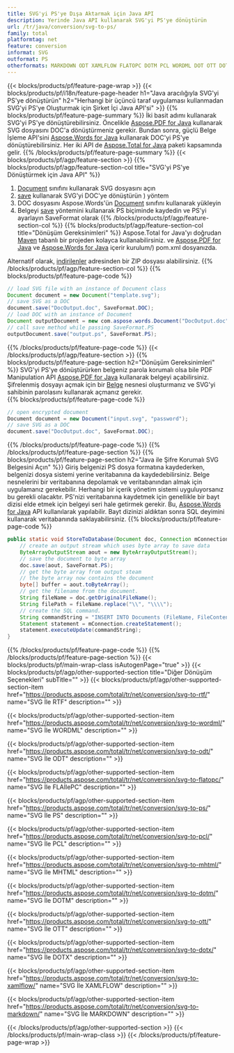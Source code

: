 ```yaml
---
title: SVG'yi PS'ye Dışa Aktarmak için Java API
description: Yerinde Java API kullanarak SVG'yi PS'ye dönüştürün
url: /tr/java/conversion/svg-to-ps/
family: total
platformtag: net
feature: conversion
informat: SVG
outformat: PS
otherformats: MARKDOWN ODT XAMLFLOW FLATOPC DOTM PCL WORDML DOT OTT DOTX PS RTF
---
```

{{< blocks/products/pf/feature-page-wrap >}}
{{< blocks/products/pf/i18n/feature-page-header h1="Java aracılığıyla SVG'yi PS'ye dönüştürün" h2="Herhangi bir üçüncü taraf uygulaması kullanmadan SVG'yi PS'ye Oluşturmak için Şirket İçi Java API'si" >}}
{{% blocks/products/pf/feature-page-summary %}}
İki basit adımı kullanarak SVG'yi PS'ye dönüştürebilirsiniz. Öncelikle [Aspose.PDF for Java](https://products.aspose.com/pdf/java/) kullanarak SVG dosyasını DOC'a dönüştürmeniz gerekir. Bundan sonra, güçlü Belge İşleme API'sini [Aspose.Words for Java](https://products.aspose.com/words/java/) kullanarak DOC'yi PS'ye dönüştürebilirsiniz. Her iki API de [Aspose.Total for Java](https://products.aspose.com/total/java/) paketi kapsamında gelir.
{{% /blocks/products/pf/feature-page-summary  %}}
{{< blocks/products/pf/agp/feature-section >}}
{{% blocks/products/pf/agp/feature-section-col title="SVG'yi PS'ye Dönüştürmek için Java API" %}}
1. [Document](https://apireference.aspose.com/pdf/java/com.aspose.pdf/Document) sınıfını kullanarak SVG dosyasını açın
2. [save](https://apireference.aspose.com/pdf/java/com.aspose.pdf/Document#save-java.lang.String-com.aspose.pdf.SaveOptions-) kullanarak SVG'yi DOC'ye dönüştürün ) yöntem
3. DOC dosyasını Aspose.Words'ün [Document](https://apireference.aspose.com/words/java/com.aspose.words/Document) sınıfını kullanarak yükleyin
4. Belgeyi [save](https://apireference.aspose.com/words/java/com.aspose.words/Document#save(java.lang.String,int)) yöntemini kullanarak PS biçiminde kaydedin ve PS'yi ayarlayın SaveFormat olarak
{{% /blocks/products/pf/agp/feature-section-col %}}
{{% blocks/products/pf/agp/feature-section-col title="Dönüşüm Gereksinimleri" %}}
Aspose.Total for Java'yı doğrudan [Maven](https://repository.aspose.com/webapp/#/artifacts/browse/tree/General/repo/com/aspose/aspose-total) tabanlı bir projeden kolayca kullanabilirsiniz. ve [Aspose.PDF for Java](https://docs.aspose.com/pdf/java/installation/) ve [Aspose.Words for Java](https://docs.aspose.com/words/java/) içerir kurulum/) pom.xml dosyanızda.

Alternatif olarak, [indirilenler](https://downloads.aspose.com/total/java) adresinden bir ZIP dosyası alabilirsiniz.
{{% /blocks/products/pf/agp/feature-section-col %}}
{{% blocks/products/pf/feature-page-code %}}

```java
// load SVG file with an instance of Document class
Document document = new Document("template.svg");
// save SVG as a DOC 
document.save("DocOutput.doc", SaveFormat.DOC); 
// load DOC with an instance of Document
Document outputDocument = new com.aspose.words.Document("DocOutput.doc");
// call save method while passing SaveFormat.PS
outputDocument.save("output.ps", SaveFormat.PS);   
```
{{% /blocks/products/pf/feature-page-code %}}
{{< /blocks/products/pf/agp/feature-section >}}
{{% blocks/products/pf/feature-page-section  h2="Dönüşüm Gereksinimleri" %}}
SVG'yi PS'ye dönüştürürken belgeniz parola korumalı olsa bile PDF Manipulation API [Aspose.PDF for Java](https://docs.aspose.com/pdf/java/installation/) kullanarak belgeyi açabilirsiniz. Şifrelenmiş dosyayı açmak için bir [Belge](https://apireference.aspose.com/pdf/java/com.aspose.pdf/Document) nesnesi oluşturmanız ve SVG'yi sahibinin parolasını kullanarak açmanız gerekir.  
{{% blocks/products/pf/feature-page-code %}}

```cs
// open encrypted document
Document document = new Document("input.svg", "password");
// save SVG as a DOC 
document.save("DocOutput.doc", SaveFormat.DOC);
```
{{% /blocks/products/pf/feature-page-code  %}}
{{% /blocks/products/pf/feature-page-section %}}
{{% blocks/products/pf/feature-page-section  h2="Java ile Şifre Korumalı SVG Belgesini Açın" %}}
Giriş belgenizi PS dosya formatına kaydederken, belgenizi dosya sistemi yerine veritabanına da kaydedebilirsiniz. Belge nesnelerini bir veritabanına depolamak ve veritabanından almak için uygulamanız gerekebilir. Herhangi bir içerik yönetim sistemi uyguluyorsanız bu gerekli olacaktır. PS'nizi veritabanına kaydetmek için genellikle bir bayt dizisi elde etmek için belgeyi seri hale getirmek gerekir. Bu, [Aspose.Words for Java](https://products.aspose.com/words/Java/) API kullanılarak yapılabilir. Bayt dizinizi aldıktan sonra SQL deyimini kullanarak veritabanında saklayabilirsiniz. 
{{% blocks/products/pf/feature-page-code %}}

```java
public static void StoreToDatabase(Document doc, Connection mConnection) throws Exception {
    // create an output stream which uses byte array to save data
    ByteArrayOutputStream aout = new ByteArrayOutputStream();
    // save the document to byte array
    doc.save(aout, SaveFormat.PS);
    // get the byte array from output steam
    // the byte array now contains the document
    byte[] buffer = aout.toByteArray();
    // get the filename from the document.
    String fileName = doc.getOriginalFileName();
    String filePath = fileName.replace("\\", "\\\\");
    // create the SQL command.
    String commandString = "INSERT INTO Documents (FileName, FileContent) VALUES('" + filePath + "', '" + buffer + "')";
    Statement statement = mConnection.createStatement();
    statement.executeUpdate(commandString);
}  
```
{{% /blocks/products/pf/feature-page-code  %}}
{{% /blocks/products/pf/feature-page-section %}}
{{< blocks/products/pf/main-wrap-class isAutogenPage="true" >}}
{{< blocks/products/pf/agp/other-supported-section title="Diğer Dönüşüm Seçenekleri" subTitle="" >}}
{{< blocks/products/pf/agp/other-supported-section-item href="https://products.aspose.com/total/tr/net/conversion/svg-to-rtf/" name="SVG İle RTF" description="" >}}

{{< blocks/products/pf/agp/other-supported-section-item href="https://products.aspose.com/total/tr/net/conversion/svg-to-wordml/" name="SVG İle WORDML" description="" >}}

{{< blocks/products/pf/agp/other-supported-section-item href="https://products.aspose.com/total/tr/net/conversion/svg-to-odt/" name="SVG İle ODT" description="" >}}

{{< blocks/products/pf/agp/other-supported-section-item href="https://products.aspose.com/total/tr/net/conversion/svg-to-flatopc/" name="SVG İle FLAİlePC" description="" >}}

{{< blocks/products/pf/agp/other-supported-section-item href="https://products.aspose.com/total/tr/net/conversion/svg-to-ps/" name="SVG İle PS" description="" >}}

{{< blocks/products/pf/agp/other-supported-section-item href="https://products.aspose.com/total/tr/net/conversion/svg-to-pcl/" name="SVG İle PCL" description="" >}}

{{< blocks/products/pf/agp/other-supported-section-item href="https://products.aspose.com/total/tr/net/conversion/svg-to-mhtml/" name="SVG İle MHTML" description="" >}}

{{< blocks/products/pf/agp/other-supported-section-item href="https://products.aspose.com/total/tr/net/conversion/svg-to-dotm/" name="SVG İle DOTM" description="" >}}

{{< blocks/products/pf/agp/other-supported-section-item href="https://products.aspose.com/total/tr/net/conversion/svg-to-ott/" name="SVG İle OTT" description="" >}}

{{< blocks/products/pf/agp/other-supported-section-item href="https://products.aspose.com/total/tr/net/conversion/svg-to-dotx/" name="SVG İle DOTX" description="" >}}

{{< blocks/products/pf/agp/other-supported-section-item href="https://products.aspose.com/total/tr/net/conversion/svg-to-xamlflow/" name="SVG İle XAMLFLOW" description="" >}}

{{< blocks/products/pf/agp/other-supported-section-item href="https://products.aspose.com/total/tr/net/conversion/svg-to-markdown/" name="SVG İle MARKDOWN" description="" >}}


{{< /blocks/products/pf/agp/other-supported-section >}}
{{< /blocks/products/pf/main-wrap-class >}}
{{< /blocks/products/pf/feature-page-wrap >}}